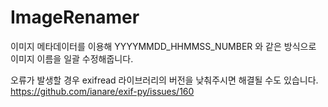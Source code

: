 # ImageRenamer

이미지 메타데이터를 이용해
YYYYMMDD_HHMMSS_NUMBER 와 같은 방식으로 이미지 이름을 일괄 수정해줍니다.

오류가 발생할 경우 exifread 라이브러리의 버전을 낮춰주시면 해결될 수도 있습니다.
https://github.com/ianare/exif-py/issues/160
